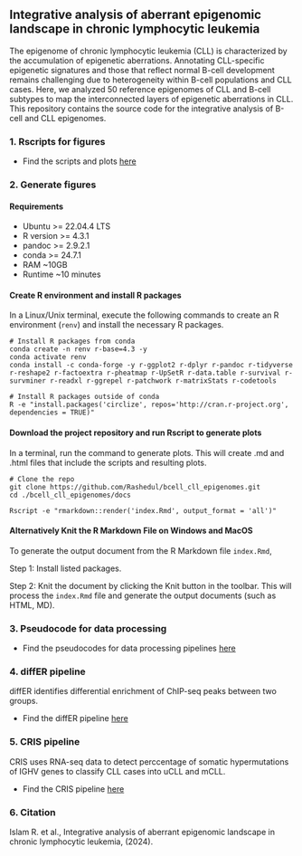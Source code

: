 ## Integrative analysis of aberrant epigenomic landscape in chronic lymphocytic leukemia
The epigenome of chronic lymphocytic leukemia (CLL) is characterized by the accumulation of epigenetic aberrations. Annotating CLL-specific epigenetic signatures and those that reflect normal B-cell development remains challenging due to heterogeneity within B-cell populations and CLL cases. Here, we analyzed 50 reference epigenomes of CLL and B-cell subtypes to map the interconnected layers of epigenetic aberrations in CLL. This repository contains the source code for the integrative analysis of B-cell and CLL epigenomes. 

### 1. Rscripts for figures 
- Find the scripts and plots [here](https://rashedul.github.io/bcell_cll_epigenomes/)

### 2. Generate figures

#### Requirements

- Ubuntu >= 22.04.4 LTS  
- R version >= 4.3.1
- pandoc >= 2.9.2.1
- conda >= 24.7.1
- RAM ~10GB 
- Runtime ~10 minutes 

#### Create R environment and install R packages

In a Linux/Unix terminal, execute the following commands to create an R environment (`renv`) and install the necessary R packages. 

```
# Install R packages from conda
conda create -n renv r-base=4.3 -y
conda activate renv
conda install -c conda-forge -y r-ggplot2 r-dplyr r-pandoc r-tidyverse r-reshape2 r-factoextra r-pheatmap r-UpSetR r-data.table r-survival r-survminer r-readxl r-ggrepel r-patchwork r-matrixStats r-codetools

# Install R packages outside of conda
R -e "install.packages('circlize', repos='http://cran.r-project.org', dependencies = TRUE)"
```

#### Download the project repository and run Rscript to generate plots

In a terminal, run the command to generate plots. This will create .md and .html files that include the scripts and resulting plots.

```
# Clone the repo
git clone https://github.com/Rashedul/bcell_cll_epigenomes.git
cd ./bcell_cll_epigenomes/docs

Rscript -e "rmarkdown::render('index.Rmd', output_format = 'all')"
```

#### Alternatively Knit the R Markdown File on Windows and MacOS
 
To generate the output document from the R Markdown file `index.Rmd`, 

Step 1: Install listed packages.

Step 2: Knit the document by clicking the Knit button in the toolbar. This will process the `index.Rmd` file and generate the output documents (such as HTML, MD).

### 3. Pseudocode for data processing
- Find the pseudocodes for data processing pipelines [here](https://github.com/Rashedul/bcell_cll_epigenomes/blob/main/docs/pseudocode.md)

### 4. diffER pipeline 

diffER identifies differential enrichment of ChIP-seq peaks between two groups.

- Find the diffER pipeline [here](https://github.com/Rashedul/diffER)

### 5. CRIS pipeline 

CRIS uses RNA-seq data to detect perccentage of somatic hypermutations of IGHV genes to classify CLL cases into uCLL and mCLL.

- Find the CRIS pipeline [here](https://github.com/Rashedul/CRIS)

### 6. Citation 
Islam R. et al., Integrative analysis of aberrant epigenomic landscape in chronic lymphocytic leukemia, (2024).